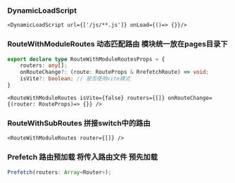 ### DynamicLoadScript

```tsx
<DynamicLoadScript url={['/js/**.js']} onLoad={()=> {}}/>
```

### RouteWithModuleRoutes  动态匹配路由 模块统一放在pages目录下

```typescript
export declare type RouteWithModuleRoutesProps = {
    routers: any[];
    onRouteChange?: (route: RouteProps & RrefetchRoute) => void;
    isVite?: boolean; // 是否使用vite模式
}
```

```tsx
<RouteWithModuleRoutes isVite={false} routers={[]} onRouteChange={(router: RouteProps)=> {}} />
```

### RouteWithSubRoutes  拼接switch中的路由

```tsx
<RouteWithModuleRoutes router={[]} />
```
### Prefetch 路由预加载 将传入路由文件 预先加载

```typescript
Prefetch(routers: Array<Router>);
```